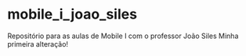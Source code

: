 # mobile_i_joao_siles
Repositório para as aulas de Mobile I com o professor João Siles
Minha primeira alteração!